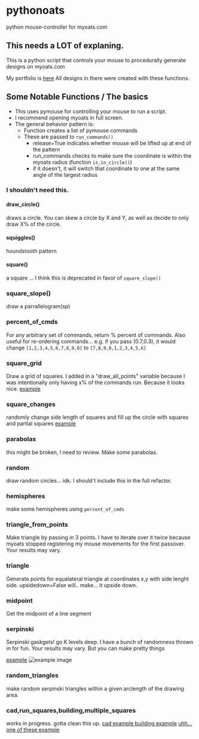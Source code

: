 # pythonoats
python mouse-controller for myoats.com 

## This needs a LOT of explaning.

This is a python script that controls your mouse to procedurally generate
designs on myoats.com 

My portfolio is [here](http://www.myoats.com/users/Purejenius/designs)
All designs in there were created with these functions. 


## Some Notable Functions / The basics

- This uses pymouse for controlling your mouse to run a script. 
- I recommend opening myoats in full screen. 
- The general behavior pattern is:
    - Function creates a list of pymouse commands
    - These are passed to `run_commands()` 
        - release=True indicates whether mouse will be lifted up at end of the
        pattern
        - run_commands checks to make sure the coordinate is within the myoats
        radius (function `is_in_circle()`)
        - if it doesn't, it will switch that coordinate to one at the same angle of the largest radius


### I shouldn't need this.

#### draw_circle()
draws a circle. You can skew a circle by X and Y, as well as decide to only draw
X% of the circle. 

#### squiggles()
houndstooth pattern

#### square()
a square ... I think this is deprecated in favor of `square_slope()`

### square_slope()
draw a parrallelogram(sp)

### percent_of_cmds

For any arbitrary set of commands, return % percent of commands. 
Also useful for re-ordering commands... 
e.g. if you pass (0.7,0.3), it would change
`[1,2,3,4,5,6,7,8,9,0]` to `[7,8,9,0,1,2,3,4,5,6]`

### square_grid

Draw a grid of squares. I added in a "draw_all_points" variable because I was 
intentionally only having x% of the commands run. Because it looks nice. 
[example](http://www.myoats.com/comments.aspx?p=0&wd=531711)

### square_changes

randomly change side length of squares and fill up the circle with 
squares and partial squares
[example](http://www.myoats.com/comments.aspx?p=0&wd=531711)

### parabolas

this might be broken, I need to review.  Make some parabolas. 

### random 

draw random circles... idk. I should't include this in the full refactor. 

### hemispheres

make some hemispheres using `percent_of_cmds`

### triangle_from_points

Make triangle by passing in 3 points. I have to iterate over it twice
because myoats stopped registering my mouse movements for the first passover.
Your results may vary.

### triangle

Generate points for equalateral triangle at coordinates x,y with side lenght
side. upsidedown=False will.. make... it upside down. 

### midpoint

Get the midpoint of a line segment

### serpinski 

Serpinski gaskgets! go K levels deep. 
I have a bunch of randomness thrown in for fun. Your results may vary. 
But you can make pretty things

[example](http://www.myoats.com/comments.aspx?p=0&wd=531589)
![example image](http://www.myoats.com/GetPicture.aspx?d=531589&s=2&r=636095386067455764)

### random_triangles

make random serpinski triangles within a given arclength of the drawing area. 


### cad,run_squares,building,multiple_squares

works in progress. gotta clean this up. 
[ cad example ](http://www.myoats.com/comments.aspx?p=0&wd=531913)
[building example](http://www.myoats.com/comments.aspx?p=0&wd=531906)
[ uhh... one of these example ](http://www.myoats.com/comments.aspx?p=0&wd=531911)


